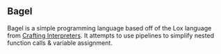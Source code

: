 ## Bagel

Bagel is a simple programming language based off of the Lox language from [Crafting Interpreters](https://craftinginterpreters.com/).
It attempts to use pipelines to simplify nested function calls & variable assignment.
